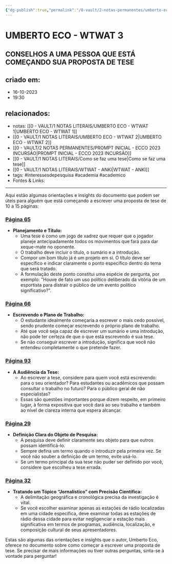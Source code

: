 ```yaml
---
{"dg-publish":true,"permalink":"/0-vault/2-notas-permanentes/umberto-eco-wtwat-3/","tags":["permanente","interessesdepesquisa","academia","academico"],"dgHomeLink":true,"dgShowLocalGraph":true,"dgShowFileTree":true,"dgEnableSearch":true}
---
```


# UMBERTO ECO - WTWAT 3
## CONSELHOS A UMA PESSOA QUE ESTÁ COMEÇANDO SUA PROPOSTA DE TESE
## criado em: 
- 16-10-2023
- 19:30
## relacionados:
- notas: [[0 - VAULT/1 NOTAS LITERAIS/UMBERTO ECO - WTWAT 1\|UMBERTO ECO - WTWAT 1]]
- [[0 - VAULT/1 NOTAS LITERAIS/UMBERTO ECO - WTWAT 2\|UMBERTO ECO - WTWAT 2]]
- [[0 - VAULT/2 NOTAS PERMANENTES/PROMPT INICIAL - ECCO 2023 INCURSÃO\|PROMPT INICIAL - ECCO 2023 INCURSÃO]]
- [[0 - VAULT/1 NOTAS LITERAIS/Como se faz uma tese\|Como se faz uma tese]]
- [[0 - VAULT/1 NOTAS LITERAIS/WTWAT - ANKI\|WTWAT - ANKI]]
- tags: #interessesdepesquisa #academia #academico 
- Fontes & Links: 
---

Aqui estão algumas orientações e insights do documento que podem ser úteis para alguém que está começando a escrever uma proposta de tese de 10 a 15 páginas:

### [Página 65](https://askyourpdf.com/upload)
- **Planejamento e Título:**
  - Uma tese é como um jogo de xadrez que requer que o jogador planeje antecipadamente todos os movimentos que fará para dar xeque-mate no oponente.
  - O trabalho deve incluir o título, o sumário e a introdução.
  - Compor um bom título já é um projeto em si. O título deve ser específico e indicar claramente o ponto específico dentro do tema que será tratado.
  - A formulação deste ponto constitui uma espécie de pergunta, por exemplo: "Houve de fato um uso político deliberado da vitória de um esportista para distrair o público de um evento político significativo?".

### [Página 66](https://askyourpdf.com/upload)
- **Escrevendo o Plano de Trabalho:**
  - O estudante idealmente começaria a escrever o mais cedo possível, sendo prudente começar escrevendo o próprio plano de trabalho.
  - Até que você seja capaz de escrever um sumário e uma introdução, não pode ter certeza de que o que está escrevendo é sua tese.
  - Se não conseguir escrever a introdução, significa que você não entendeu completamente o que pretende fazer.

### [Página 93](https://askyourpdf.com/upload)
- **A Audiência da Tese:**
  - Ao escrever a tese, considere para quem você está escrevendo: para o seu orientador? Para estudantes ou acadêmicos que possam consultar o trabalho no futuro? Para o público geral de não especialistas?
  - Essas são questões importantes porque dizem respeito, em primeiro lugar, à forma expositiva que você dará ao seu trabalho e também ao nível de clareza interna que espera alcançar.

### [Página 29](https://askyourpdf.com/upload)
- **Definição Clara do Objeto de Pesquisa:**
  - A pesquisa deve definir claramente seu objeto para que outros possam identificá-lo.
  - Sempre defina um termo quando o introduzir pela primeira vez. Se você não souber a definição de um termo, evite usá-lo.
  - Se um termo principal da sua tese não puder ser definido por você, considere que escolheu a tese errada.

### [Página 32](https://askyourpdf.com/upload)
- **Tratando um Tópico “Jornalístico” com Precisão Científica:**
  - A delimitação geográfica e cronológica precisa da investigação é vital.
  - Se você escolher examinar apenas as estações de rádio localizadas em uma cidade específica, deve examinar todas as estações de rádio dessa cidade para evitar negligenciar a estação mais significativa em termos de programas, audiência, localização, e composição cultural de seus apresentadores.

Estas são algumas das orientações e insights que o autor, Umberto Eco, oferece no documento sobre como começar a escrever uma proposta de tese. Se precisar de mais informações ou tiver outras perguntas, sinta-se à vontade para perguntar!